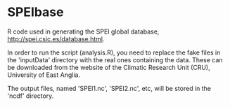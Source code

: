 # SPEIbase

R code used in generating the SPEI global database,
http://spei.csic.es/database.html.

In order to run the script (analysis.R), you need to replace the fake files in
the 'inputData' directory with the real ones containing the data.
These can be downloaded from the website of the Climatic Research Unit (CRU),
University of East Anglia.

The output files, named 'SPEI1.nc', 'SPEI2.nc', etc, will be stored in the
'ncdf' directory.

